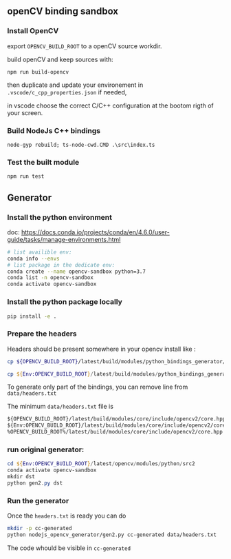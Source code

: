 ## openCV binding sandbox

### Install OpenCV

export `OPENCV_BUILD_ROOT` to a openCV source workdir.

build openCV and keep sources with:

`npm run build-opencv`

then duplicate and update your environement in `.vscode/c_cpp_properties.json` if needed,

in vscode choose the correct C/C++ configuration at the bootom rigth of your screen.

### Build NodeJs C++ bindings

`node-gyp rebuild; ts-node-cwd.CMD .\src\index.ts`

### Test the built module

`npm run test`

## Generator

### Install the python environment

doc: https://docs.conda.io/projects/conda/en/4.6.0/user-guide/tasks/manage-environments.html
```bash
# list availible env:
conda info --envs
# list package in the dedicate env:
conda create --name opencv-sandbox python=3.7
conda list -n opencv-sandbox
conda activate opencv-sandbox
```

### Install the python package locally

```bash
pip install -e .
```

### Prepare the headers

Headers should be present somewhere in your opencv install like : 

```bash
cp ${OPENCV_BUILD_ROOT}/latest/build/modules/python_bindings_generator/headers.txt data/headers.txt
```

```powershell
cp ${Env:OPENCV_BUILD_ROOT}/latest/build/modules/python_bindings_generator/headers.txt data/headers.txt
```

To generate only part of the bindings, you can remove line from `data/headers.txt`

The minimum `data/headers.txt` file is 
```txt
${OPENCV_BUILD_ROOT}/latest/build/modules/core/include/opencv2/core.hpp
${Env:OPENCV_BUILD_ROOT}/latest/build/modules/core/include/opencv2/core.hpp
%OPENCV_BUILD_ROOT%/latest/build/modules/core/include/opencv2/core.hpp
```

### run original generator:

```powershell
cd ${Env:OPENCV_BUILD_ROOT}/latest/opencv/modules/python/src2
conda activate opencv-sandbox
mkdir dst
python gen2.py dst
```

### Run the generator

Once the `headers.txt` is ready you can do

```bash
mkdir -p cc-generated
python nodejs_opencv_generator/gen2.py cc-generated data/headers.txt
```

The code whould be visible in `cc-generated`